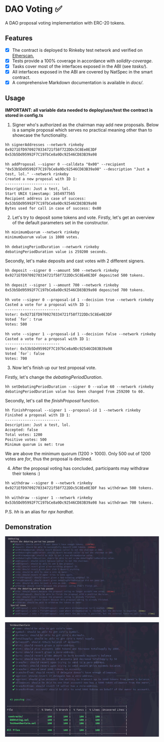 # DAO Voting ✅

A DAO proposal voting implementation with ERC-20 tokens.

## Features

- [x] The contract is deployed to Rinkeby test network and verified on [Etherscan.](https://rinkeby.etherscan.io/address/0x04F7f5E5762A97Eb869D2bBFC7644D9FEFd049D2#code)
- [x] Tests provide a 100% coverage in accordance with _solidity-coverage_.
- [x] Tasks cover most of the interfaces exposed in the ABI (see _tasks/_).
- [x] All interfaces exposed in the ABI are covered by NatSpec in the smart contract.
- [x] A comprehensive Markdown documentation is available in _docs/_.

## Usage

**IMPORTANT: all variable data needed to deploy/use/test the contract is stored in config.ts**

1. Signer who's authorized as the chairman may add new proposals.
Below is a sample proposal which serves no practical meaning other than to showcase the functionality.

```
hh signerAddresses --network rinkeby
0x9271EfD9709270334721f58f722DDc5C8Ee0E3DF
0x53b5Dd95992F7C197bCe8a9Dc92546CD83B39a98

hh addProposal --signer 0 --calldata "0x00" --recipient "0x53b5Dd95992F7C197bCe8a9Dc92546CD83B39a98" --description "Just a test, lol." --network rinkeby
Created a new proposal with ID 1:
-------------------------
Description: Just a test, lol.
Start UNIX timestamp: 1654977565
Recipient address in case of success: 0x53b5Dd95992F7C197bCe8a9Dc92546CD83B39a98
Bytes used for call in case of success: 0x00
```

2. Let's try to deposit some tokens and vote.
Firstly, let's get an overview of the default parameters set in the constructor.

```
hh minimumQuorum --network rinkeby
minimumQuorum value is 1000 votes.

hh debatingPeriodDuration --network rinkeby
debatingPeriodDuration value is 259200 seconds.
```

Secondly, let's make deposits and cast votes with 2 different signers.

```
hh deposit --signer 0 --amount 500 --network rinkeby
0x9271EfD9709270334721f58f722DDc5C8Ee0E3DF deposited 500 tokens.

hh deposit --signer 1 --amount 700 --network rinkeby
0x53b5Dd95992F7C197bCe8a9Dc92546CD83B39a98 deposited 700 tokens.

hh vote --signer 0 --proposal-id 1 --decision true --network rinkeby
Casted a vote for a proposal with ID 1:
-------------------------
Voter: 0x9271EfD9709270334721f58f722DDc5C8Ee0E3DF
Voted `for`: true
Votes: 500

hh vote --signer 1 --proposal-id 1 --decision false --network rinkeby
Casted a vote for a proposal with ID 1:
-------------------------
Voter: 0x53b5Dd95992F7C197bCe8a9Dc92546CD83B39a98
Voted `for`: false
Votes: 700
```

3. Now let's finish up our test proposal vote.

Firstly, let's change the _debatingPeriodDuration_.

```
hh setDebatingPeriodDuration --signer 0 --value 60 --network rinkeby
debatingPeriodDuration value has been changed from 259200 to 60.
```

Secondly, let's call the _finishProposal_ function.

```
hh finishProposal --signer 1 --proposal-id 1 --network rinkeby
Finished a proposal with ID 1:
-------------------------
Description: Just a test, lol.
Accepted: false
Total votes: 1200
Positive votes: 500
Minimum quorum is met: true
```

We are above the minimum quorum (1200 > 1000).
Only 500 out of 1200 votes are _for_, thus the proposal is declined.

4. After the proposal voting has concluded, participants may withdraw their tokens :)

```
hh withdraw --signer 0 --network rinkeby
0x9271EfD9709270334721f58f722DDc5C8Ee0E3DF has withdrawn 500 tokens.

hh withdraw --signer 1 --network rinkeby
0x53b5Dd95992F7C197bCe8a9Dc92546CD83B39a98 has withdrawn 700 tokens.
```

P.S. _hh_ is an alias for _npx hardhat_.

## Demonstration

![](demo/tests1.png)

![](demo/tests2.png)
